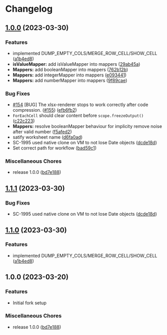 # Changelog

## [1.0.0](https://github.com/milltechfx/MillTechFX.xlsx-renderer/compare/v1.1.1...v1.0.0) (2023-03-30)


### Features

* implemented DUMP_EMPTY_COLS/MERGE_ROW_CELL/SHOW_CELL ([a1b4ed8](https://github.com/milltechfx/MillTechFX.xlsx-renderer/commit/a1b4ed83255ea19a20f8e204c067e9dc7c7c81ba))
* **isValueMapper:** add isValueMapper into mappers ([29ab45a](https://github.com/milltechfx/MillTechFX.xlsx-renderer/commit/29ab45a835ea41fd186638701031c06a1cc424ad))
* **Mappers:** add booleanMapper into mappers ([762b12b](https://github.com/milltechfx/MillTechFX.xlsx-renderer/commit/762b12b18405e0b40833d4d16d71066e055a56df))
* **Mappers:** add integerMapper into mappers ([e093441](https://github.com/milltechfx/MillTechFX.xlsx-renderer/commit/e09344138ea691b22bcd14a942493e1afb35703d))
* **Mappers:** add numberMapper into mappers ([9f89cae](https://github.com/milltechfx/MillTechFX.xlsx-renderer/commit/9f89cae956a292fe3bca70d63eb788598aa56025))


### Bug Fixes

* [#154](https://github.com/milltechfx/MillTechFX.xlsx-renderer/issues/154) [BUG] The xlsx-renderer stops to work correctly after code compression. ([#155](https://github.com/milltechfx/MillTechFX.xlsx-renderer/issues/155)) ([efb6fb2](https://github.com/milltechfx/MillTechFX.xlsx-renderer/commit/efb6fb27de4e80aabaebaf4d22936df1fa8825b0))
* `ForEachCell` should clear content before `scope.freezeOutput()` ([c22c223](https://github.com/milltechfx/MillTechFX.xlsx-renderer/commit/c22c223a62c4bcca872d3ce8dce3fce270878f9a))
* **Mappers:** resolve booleanMapper behaviour for implicity remove noise after valid number ([f5afed2](https://github.com/milltechfx/MillTechFX.xlsx-renderer/commit/f5afed2e4b7c8628629cca65d57d8728c00c27cb))
* satify worksheet name ([d6fa0ad](https://github.com/milltechfx/MillTechFX.xlsx-renderer/commit/d6fa0ad940ccab1fa09daf1b1ba7f56d5a1bd2f2))
* SC-1995 used native clone on VM to not lose Date objects ([dcde18d](https://github.com/milltechfx/MillTechFX.xlsx-renderer/commit/dcde18d1c80b676ade4e868c1e3d2f3cba462c93))
* Set correct path for workflow ([bad59c1](https://github.com/milltechfx/MillTechFX.xlsx-renderer/commit/bad59c1e2dc599530a085b195ac5f606077b6b2c))


### Miscellaneous Chores

* release 1.0.0 ([bd7e188](https://github.com/milltechfx/MillTechFX.xlsx-renderer/commit/bd7e1886a293d81ff19790b926b9eedb3431243a))

## [1.1.1](https://github.com/milltechfx/MillTechFX.xlsx-renderer/compare/v1.1.0...v1.1.1) (2023-03-30)


### Bug Fixes

* SC-1995 used native clone on VM to not lose Date objects ([dcde18d](https://github.com/milltechfx/MillTechFX.xlsx-renderer/commit/dcde18d1c80b676ade4e868c1e3d2f3cba462c93))

## [1.1.0](https://github.com/milltechfx/MillTechFX.xlsx-renderer/compare/v1.0.0...v1.1.0) (2023-03-30)


### Features

* implemented DUMP_EMPTY_COLS/MERGE_ROW_CELL/SHOW_CELL ([a1b4ed8](https://github.com/milltechfx/MillTechFX.xlsx-renderer/commit/a1b4ed83255ea19a20f8e204c067e9dc7c7c81ba))

## 1.0.0 (2023-03-20)


### Features

* Initial fork setup


### Miscellaneous Chores

* release 1.0.0 ([bd7e188](https://github.com/milltechfx/MillTechFX.xlsx-renderer/commit/bd7e1886a293d81ff19790b926b9eedb3431243a))
